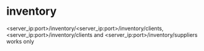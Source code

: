 # inventory

<server_ip:port>/inventory/<server_ip:port>/inventory/clients, <server_ip:port>/inventory/clients and <server_ip:port>/inventory/suppliers works only

